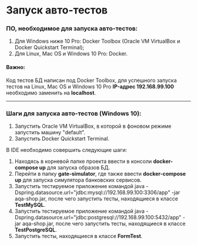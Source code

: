 # Запуск авто-тестов

### ПО, необходимое для запуска авто-тестов:
1. Для Windows ниже 10 Pro: Docker Toolbox (Oracle VM VirtualBox и Docker Quickstart Terminal);
2. Для Linux, Mac OS и Windows 10 Pro: Docker.

#### Важно: 
Код тестов БД написан под Docker Toolbox, для успешного запуска тестов на Linux, Mac OS и Windows 10 Pro **IP-адрес 192.168.99.100** необходимо заменить на **localhost**.
***

### Шаги для запуска авто-тестов (Windows 10):
1. Запустить Oracle VM VirtualBox, в которой в фоновом режиме запустить машину "default".
2. Запустить Docker Quickstart Terminal.

В IDE необходимо совершить следующие шаги:
1. Находясь в корневой папке проекта ввести в консоли **docker-compose up** для запуска образов БД.
2. Перейти в папку **gate-simulator**, где также ввести **docker-compose up** для запуска симулятора банковских сервисов.
3. Запустить тестируемое приложение командой java -Dspring.datasource.url="jdbc:mysql://192.168.99.100:3306/app" -jar aqa-shop.jar, после чего запустить тесты, находящиеся в классе **TestMySQL**.
4. Запустить тестируемое приложение командой java -Dspring.datasource.url="jdbc:postgresql://192.168.99.100:5432/app" -jar aqa-shop.jar, после чего запустить тесты, находящиеся в классе **TestPostgreSQL**.
5. Запустить тесты, находящиеся в классе **FormTest**.

